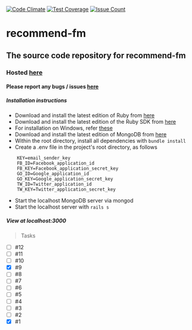[![Code Climate](https://codeclimate.com/github/kunagpal/recommend-fm/badges/gpa.svg)](https://codeclimate.com/github/kunagpal/recommend-fm)
[![Test Coverage](https://codeclimate.com/github/kunagpal/recommend-fm/badges/coverage.svg)](https://codeclimate.com/github/kunagpal/recommend-fm/coverage)
[![Issue Count](https://codeclimate.com/github/kunagpal/recommend-fm/badges/issue_count.svg)](https://codeclimate.com/github/kunagpal/recommend-fm)

# recommend-fm

## The source code repository for recommend-fm

### Hosted [here](http://recommendfm.herokuapp.com)

#### Please report any bugs / issues [here](https://www.github.com/kunagpal/recommend-fm)

##### Installation instructions

* Download and install the latest edition of Ruby from [here](http://rubyinstaller.org/downloads/)
* Download and install the latest edition of the Ruby SDK from [here](http://rubyinstaller.org/downloads/)
* For installation on Windows, refer [these](https://github.com/oneclick/rubyinstaller/wiki/Development-Kit)
* Download and install the latest edition of MongoDB from [here](https://www.mongodb.org/downloads#production)
* Within the root directory, install all dependencies with `bundle install`
* Create a .env file in the project's root directory, as follows

```
    KEY=email_sender_key
    FB_ID=Facebook_application_id
    FB_KEY=Facebook_application_secret_key
    GO_ID=Google_application_id
    GO_KEY=Google_application_secret_key
    TW_ID=Twitter_application_id
    TW_KEY=Twitter_application_secret_key
```

* Start the localhost MongoDB server via mongod
* Start the localhost server with `rails s`

##### View at localhost:3000

> Tasks

* [ ] #12
* [ ] #11
* [ ] #10
* [x] #9
* [ ] #8
* [ ] #7
* [ ] #6
* [ ] #5
* [ ] #4
* [ ] #3
* [ ] #2
* [x] #1
